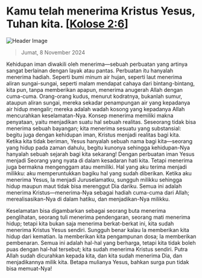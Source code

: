 
# Kamu telah menerima Kristus Yesus, Tuhan kita. [[Kolose 2:6](http://alkitab.sabda.org/?Kolose%202:6)]

![Header Image](https://alkitab.app/slice/sunrise.jpg)

> Jumat, 8 November 2024

Kehidupan iman diwakili oleh menerima—sebuah perbuatan yang artinya sangat berlainan dengan layak atau pantas. Perbuatan itu hanyalah menerima hadiah. Seperti bumi minum air hujan, seperti laut menerima aliran sungai-sungai, seperti malam mendapat cahaya dari bintang-bintang, kita pun, tanpa memberikan apapun, menerima anugerah Allah dengan cuma-cuma. Orang-orang kudus, menurut kodratnya, bukanlah sumur, ataupun aliran sungai, mereka sekadar penampungan air yang kepadanya air hidup mengalir; mereka adalah wadah kosong yang kepadanya Allah mencurahkan keselamatan-Nya. Konsep menerima memiliki makna penyataan, yaitu menjadikan suatu hal sebuah realitas. Seseorang tidak bisa menerima sebuah bayangan; kita menerima sesuatu yang substansial: begitu juga dengan kehidupan iman, Kristus menjadi realitas bagi kita. Ketika kita tidak beriman, Yesus hanyalah sebuah nama bagi kita—seorang yang hidup pada zaman dahulu, begitu kunonya sehingga kehidupan-Nya hanyalah sebuah sejarah bagi kita sekarang! Dengan perbuatan iman Yesus menjadi Seorang yang nyata di dalam kesadaran hati kita. Tetapi menerima juga bermakna mengenggam atau memiliki. Hal yang aku terima menjadi milikku: aku memperuntukkan bagiku hal yang sudah diberikan. Ketika aku menerima Yesus, Ia menjadi Juruselamatku, sungguh milikku sehingga hidup maupun maut tidak bisa merenggut Dia dariku. Semua ini adalah menerima Kristus—menerima-Nya sebagai hadiah cuma-cuma dari Allah; merealisasikan-Nya di dalam hatiku, dan menjadikan-Nya milikku.

Keselamatan bisa digambarkan sebagai seorang buta menerima penglihatan, seorang tuli menerima pendengaran, seorang mati menerima hidup; tetapi kita bukan saja menerima berkat-berkat ini, kita sudah menerima Kristus Yesus sendiri. Sungguh benar kalau Ia memberikan kita hidup dari kematian. Ia memberikan kita pengampunan dosa; Ia memberikan pembenaran. Semua ini adalah hal-hal yang berharga, tetapi kita tidak boleh puas dengan hal-hal tersebut; kita sudah menerima Kristus sendiri. Putra Allah sudah dicurahkan kepada kita, dan kita sudah menerima Dia, dan menjadikannya milik kita. Betapa mulianya Yesus, bahkan surga pun tidak bisa memuat-Nya!
    